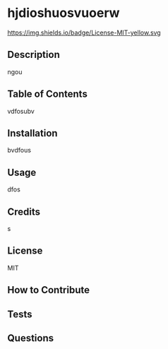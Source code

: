 
  # hjdioshuosvuoerw

  https://img.shields.io/badge/License-MIT-yellow.svg

  ## Description
  ngou

  ## Table of Contents 
  vdfosubv

  ## Installation
  bvdfous

  ## Usage
  dfos

  ## Credits
  s

  ## License
  MIT

  ## How to Contribute
  ## Tests
  ## Questions
